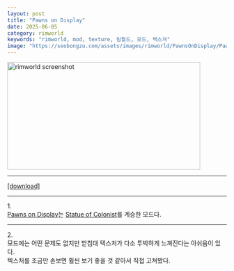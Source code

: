 ```yaml
---
layout: post
title: "Pawns on Display"
date: 2025-06-05
category: rimworld
keywords: "rimworld, mod, texture, 림월드, 모드, 텍스쳐"
image: "https://seobongzu.com/assets/images/rimworld/PawnsOnDisplay/PawnsOnDisplay.webp"
---
```

<img src="https://seobongzu.com/assets/images/rimworld/PawnsOnDisplay/PawnsOnDisplay.webp" alt="rimworld screenshot" width=443px height=247px>
<p>
<hr>
<span class="download-box"><a href="https://drive.google.com/file/d/1DLMjicBjItE0cB-_9nbDHDa-5PUy3awq/view?usp=sharing" target="_blank">[download]</a></span>
<hr>
</p>
<div class="half-space"></div>
<p>
1.<br>
<a href="https://steamcommunity.com/sharedfiles/filedetails/?id=3446605621" target="_blank">Pawns on Display</a>는 <a href="https://steamcommunity.com/sharedfiles/filedetails/?id=1539031321" target="_blank">Statue of Colonist</a>를 계승한 모드다.
</p>
<div class="half-space"></div><hr><div class="half-space"></div>
<p>
2.<br>모드에는 어떤 문제도 없지만 받침대 텍스처가 다소 투박하게 느껴진다는 아쉬움이 있다.<br>텍스처를 조금만 손보면 훨씬 보기 좋을 것 같아서 직접 고쳐봤다.
</p>